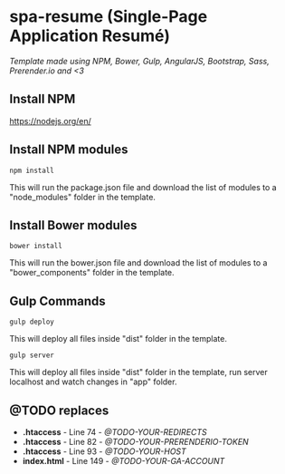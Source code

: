 # spa-resume (Single-Page Application Resumé)
*Template made using NPM, Bower, Gulp, AngularJS, Bootstrap, Sass, Prerender.io and <3*

## Install NPM
https://nodejs.org/en/

## Install NPM modules
`npm install`

This will run the package.json file and download the list of modules to a "node_modules" folder in the template.

## Install Bower modules
`bower install`

This will run the bower.json file and download the list of modules to a "bower_components" folder in the template.

## Gulp Commands
`gulp deploy`

This will deploy all files inside "dist" folder in the template.

`gulp server`

This will deploy all files inside "dist" folder in the template, run server localhost and watch changes in "app" folder.

## @TODO replaces
* **.htaccess** - Line 74 - *@TODO-YOUR-REDIRECTS*
* **.htaccess** - Line 82 - *@TODO-YOUR-PRERENDERIO-TOKEN*
* **.htaccess** - Line 93 - *@TODO-YOUR-HOST*
* **index.html** - Line 149 - *@TODO-YOUR-GA-ACCOUNT*
